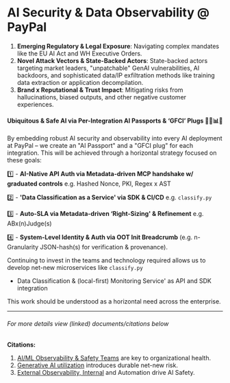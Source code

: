# **AI Security & Data Observability @ PayPal**

1. **Emerging Regulatory & Legal Exposure**: Navigating complex mandates like the EU AI Act and WH Executive Orders.
2. **Novel Attack Vectors & State-Backed Actors**: State-backed actors targeting market leaders, "unpatchable" GenAI vulnerabilities, AI backdoors, and sophisticated data/IP exfiltration methods like training data extraction or application decompilation.
3. **Brand x Reputational & Trust Impact**: Mitigating risks from hallucinations, biased outputs, and other negative customer experiences.

#### **Ubiquitous & Safe AI via Per-Integration AI Passports & ‘GFCI’ Plugs** 🛂🏡📊🔌

By embedding robust AI security and observability into every AI deployment at PayPal – we create an "AI Passport" and a "GFCI plug" for each integration. This will be achieved through a horizontal strategy focused on these goals:

1️⃣ - **AI-Native API Auth via Metadata-driven MCP handshake w/ graduated controls** e.g. Hashed Nonce, PKI, Regex x AST

2️⃣ - **'Data Classification as a Service' via SDK & CI/CD** e.g. `classify.py`

3️⃣ - **Auto-SLA via Metadata-driven ‘Right-Sizing' & Refinement** e.g. ABx(n)Judge(s)

4️⃣ - **System-Level Identity & Auth via OOT Init Breadcrumb** (e.g. n-Granularity JSON-hash(s) for verification & provenance).

Continuing to invest in the teams and technology required allows us to develop net-new microservices like `classify.py`

- Data Classification & (local-first) Monitoring Service' as API and SDK integration

This work should be understood as a horizontal need across the enterprise.

---

###### For more details view (linked) documents/citations below

**Citations:**

1. [AI/ML Observability & Safety Teams](https://github.com/rabbidave/Enterprise-Executive-Summaries/blob/main/1%20of%203%20AI%20Vulnerability.pdf) are key to organizational health.
2. [Generative AI utilization](https://github.com/rabbidave/Enterprise-Executive-Summaries/blob/main/2%20of%203%20Emerging%20AI%20Risks.pdf) introduces durable net-new risk.
3. [External Observability, Internal](https://github.com/rabbidave/Enterprise-Executive-Summaries/blob/main/3%20of%203%20AI-Specific%20Risk%20Mitigation.pdf) and Automation drive AI Safety.

```text

```